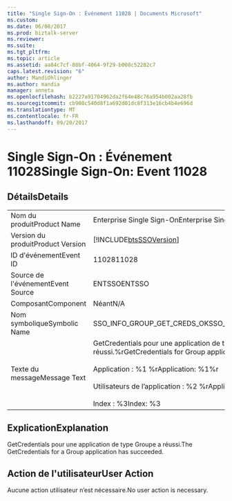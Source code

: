 ```yaml
---
title: "Single Sign-On : Événement 11028 | Documents Microsoft"
ms.custom: 
ms.date: 06/08/2017
ms.prod: biztalk-server
ms.reviewer: 
ms.suite: 
ms.tgt_pltfrm: 
ms.topic: article
ms.assetid: aa84c7cf-88bf-4064-9f29-b008c52282c7
caps.latest.revision: "6"
author: MandiOhlinger
ms.author: mandia
manager: anneta
ms.openlocfilehash: b2227a91704962da2f64e48c76a954b002aa28fb
ms.sourcegitcommit: cb908c540d8f1a692d01dc8f313e16cb4b4e696d
ms.translationtype: MT
ms.contentlocale: fr-FR
ms.lasthandoff: 09/20/2017
---
```

# <a name="single-sign-on-event-11028"></a><span data-ttu-id="5e726-102">Single Sign-On : Événement 11028</span><span class="sxs-lookup"><span data-stu-id="5e726-102">Single Sign-On: Event 11028</span></span>
## <a name="details"></a><span data-ttu-id="5e726-103">Détails</span><span class="sxs-lookup"><span data-stu-id="5e726-103">Details</span></span>  
  
|||  
|-|-|  
|<span data-ttu-id="5e726-104">Nom du produit</span><span class="sxs-lookup"><span data-stu-id="5e726-104">Product Name</span></span>|<span data-ttu-id="5e726-105">Enterprise Single Sign-On</span><span class="sxs-lookup"><span data-stu-id="5e726-105">Enterprise Single Sign-On</span></span>|  
|<span data-ttu-id="5e726-106">Version du produit</span><span class="sxs-lookup"><span data-stu-id="5e726-106">Product Version</span></span>|[!INCLUDE[btsSSOVersion](../includes/btsssoversion-md.md)]|  
|<span data-ttu-id="5e726-107">ID d'événement</span><span class="sxs-lookup"><span data-stu-id="5e726-107">Event ID</span></span>|<span data-ttu-id="5e726-108">11028</span><span class="sxs-lookup"><span data-stu-id="5e726-108">11028</span></span>|  
|<span data-ttu-id="5e726-109">Source de l'événement</span><span class="sxs-lookup"><span data-stu-id="5e726-109">Event Source</span></span>|<span data-ttu-id="5e726-110">ENTSSO</span><span class="sxs-lookup"><span data-stu-id="5e726-110">ENTSSO</span></span>|  
|<span data-ttu-id="5e726-111">Composant</span><span class="sxs-lookup"><span data-stu-id="5e726-111">Component</span></span>|<span data-ttu-id="5e726-112">Néant</span><span class="sxs-lookup"><span data-stu-id="5e726-112">N/A</span></span>|  
|<span data-ttu-id="5e726-113">Nom symbolique</span><span class="sxs-lookup"><span data-stu-id="5e726-113">Symbolic Name</span></span>|<span data-ttu-id="5e726-114">SSO_INFO_GROUP_GET_CREDS_OK</span><span class="sxs-lookup"><span data-stu-id="5e726-114">SSO_INFO_GROUP_GET_CREDS_OK</span></span>|  
|<span data-ttu-id="5e726-115">Texte du message</span><span class="sxs-lookup"><span data-stu-id="5e726-115">Message Text</span></span>|<span data-ttu-id="5e726-116">GetCredentials pour une application de type Groupe a réussi.%r</span><span class="sxs-lookup"><span data-stu-id="5e726-116">GetCredentials for Group application succeeded.%r</span></span><br /><br /> <span data-ttu-id="5e726-117">Application : %1 %r</span><span class="sxs-lookup"><span data-stu-id="5e726-117">Application: %1%r</span></span><br /><br /> <span data-ttu-id="5e726-118">Utilisateurs de l’application : %2 %r</span><span class="sxs-lookup"><span data-stu-id="5e726-118">Application Users: %2%r</span></span><br /><br /> <span data-ttu-id="5e726-119">Index : %3</span><span class="sxs-lookup"><span data-stu-id="5e726-119">Index: %3</span></span>|  
  
## <a name="explanation"></a><span data-ttu-id="5e726-120">Explication</span><span class="sxs-lookup"><span data-stu-id="5e726-120">Explanation</span></span>  
 <span data-ttu-id="5e726-121">GetCredentials pour une application de type Groupe a réussi.</span><span class="sxs-lookup"><span data-stu-id="5e726-121">The GetCredentials for a Group application has succeeded.</span></span>  
  
## <a name="user-action"></a><span data-ttu-id="5e726-122">Action de l'utilisateur</span><span class="sxs-lookup"><span data-stu-id="5e726-122">User Action</span></span>  
 <span data-ttu-id="5e726-123">Aucune action utilisateur n’est nécessaire.</span><span class="sxs-lookup"><span data-stu-id="5e726-123">No user action is necessary.</span></span>